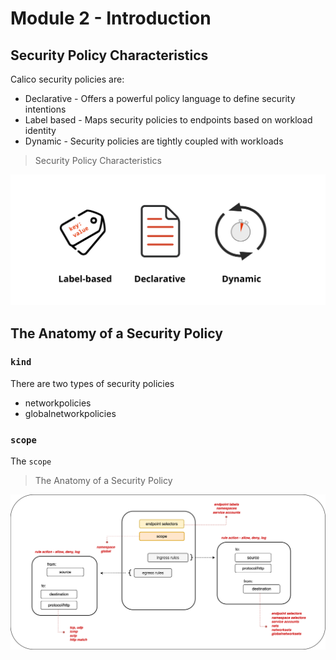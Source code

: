 # Module 2 - Introduction

## Security Policy Characteristics

Calico security policies are:
- Declarative - Offers a powerful policy language to define security intentions
- Label based - Maps security policies to endpoints based on workload identity 
- Dynamic - Security policies are tightly coupled with workloads

> Security Policy Characteristics

![security-policy-characteristics](images/security-policy-characteristics.png)

## The Anatomy of a Security Policy

### `kind`

There are two types of security policies
- networkpolicies 
- globalnetworkpolicies

### `scope`

The `scope`

> The Anatomy of a Security Policy

![anatomy-of-policy](images/anatomy-of-policy.png)

